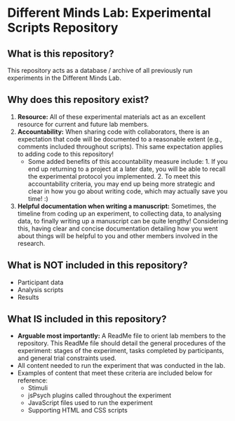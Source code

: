 # Different Minds Lab: Experimental Scripts Repository

## What is this repository?
This repository acts as a database / archive of all previously run experiments in the Different Minds Lab.

## Why does this repository exist?
1. **Resource:** All of these experimental materials act as an excellent resource for current and future lab members.
2. **Accountability:** When sharing code with collaborators, there is an expectation that code will be documented to a reasonable extent (e.g., comments included throughout scripts). This same expectation applies to adding code to this repository!
   - Some added benefits of this accountability measure include:
         1. If you end up returning to a project at a later date, you will be able to recall the experimental protocol you implemented.
         2. To meet this accountability criteria, you may end up being more strategic and clear in how you go about writing code, which may actually save                you time! :)
3. **Helpful documentation when writing a manuscript:** Sometimes, the timeline from coding up an experiment, to collecting data, to analysing data, to finally writing up a manuscript can be quite lengthy! Considering this, having clear and concise documentation detailing how you went about things will be helpful to you and other members involved in the research.

## What is NOT included in this repository?
- Participant data
- Analysis scripts
- Results

## What IS included in this repository?
- **Arguable most importantly:** A ReadMe file to orient lab members to the repository. This ReadMe file should detail the general procedures of the experiment: stages of the experiment, tasks completed by participants, and general trial constraints used.
- All content needed to run the experiment that was conducted in the lab.
- Examples of content that meet these criteria are included below for reference:
   - Stimuli
   - jsPsych plugins called throughout the experiment
   - JavaScript files used to run the experiment
   - Supporting HTML and CSS scripts
